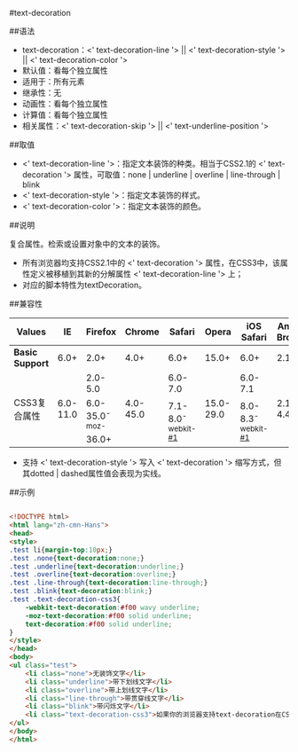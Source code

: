 #text-decoration

##语法

- text-decoration：&lt;' text-decoration-line '&gt; || &lt;' text-decoration-style '&gt; || &lt;' text-decoration-color '&gt;
- 默认值：看每个独立属性
- 适用于：所有元素
- 继承性：无
- 动画性：看每个独立属性
- 计算值：看每个独立属性
- 相关属性：&lt;' text-decoration-skip '&gt; || &lt;' text-underline-position '&gt;


##取值

- &lt;' text-decoration-line '&gt;：指定文本装饰的种类。相当于CSS2.1的 &lt;' text-decoration '&gt; 属性，可取值：none | underline | overline | line-through | blink
- &lt;' text-decoration-style '&gt;：指定文本装饰的样式。
- &lt;' text-decoration-color '&gt;：指定文本装饰的颜色。


##说明

复合属性。检索或设置对象中的文本的装饰。

- 所有浏览器均支持CSS2.1中的 &lt;' text-decoration '&gt; 属性，在CSS3中，该属性定义被移植到其新的分解属性 &lt;' text-decoration-line '&gt; 上；
- 对应的脚本特性为textDecoration。


##兼容性


<table class="compatible">
<thead>
	<tr>
		<th>Values</th>
		<th>IE</th>
		<th>Firefox</th>
		<th>Chrome</th>
		<th>Safari</th>
		<th>Opera</th>
		<th>iOS Safari</th>
		<th>Android Browser</th>
		<th>Android Chrome</th>
	</tr>
</thead>
<tbody>
	<tr>
		<td><strong>Basic Support</strong></td>
		<td class="support">6.0+</td>
		<td class="support">2.0+</td>
		<td class="support">4.0+</td>
		<td class="support">6.0+</td>
		<td class="support">15.0+</td>
		<td class="support">6.0+</td>
		<td class="support">2.1+</td>
		<td class="support">18.0+</td>
	</tr>
	<tr>
		<td rowspan="3">CSS3复合属性</td>
		<td class="unsupport" rowspan="3">6.0-11.0</td>
		<td class="unsupport">2.0-5.0</td>
		<td class="unsupport" rowspan="3">4.0-45.0</td>
		<td class="unsupport">6.0-7.0</td>
		<td class="unsupport" rowspan="3">15.0-29.0</td>
		<td class="unsupport">6.0-7.1</td>
		<td class="unsupport" rowspan="3">2.1-4.4.4</td>
		<td class="unsupport" rowspan="3">18.0-42.0</td>
	</tr>
	<tr>
		<td class="support">6.0-35.0<sup class="fix">-moz-</sup></td>
		<td class="support" rowspan="2">7.1-8.0<sup class="fix">-webkit-</sup><sup><a href="#support1">#1</a></sup></td>
		<td class="support" rowspan="2">8.0-8.3<sup class="fix">-webkit-</sup><sup><a href="#support1">#1</a></sup></td>
	</tr>
	<tr>
		<td class="support">36.0+</td>
	</tr>
</tbody>
</table>


- 支持 &lt;' text-decoration-style '&gt; 写入 &lt;' text-decoration '&gt; 缩写方式，但其dotted | dashed属性值会表现为实线。


##示例

```html

<!DOCTYPE html>
<html lang="zh-cmn-Hans">
<head>
<style>
.test li{margin-top:10px;}
.test .none{text-decoration:none;}
.test .underline{text-decoration:underline;}
.test .overline{text-decoration:overline;}
.test .line-through{text-decoration:line-through;}
.test .blink{text-decoration:blink;}
.test .text-decoration-css3{
	-webkit-text-decoration:#f00 wavy underline;
	-moz-text-decoration:#f00 solid underline;
	text-decoration:#f00 solid underline;
}
</style>
</head>
<body>
<ul class="test">
	<li class="none">无装饰文字</li>
	<li class="underline">带下划线文字</li>
	<li class="overline">带上划线文字</li>
	<li class="line-through">带贯穿线文字</li>
	<li class="blink">带闪烁文字</li>
	<li class="text-decoration-css3">如果你的浏览器支持text-decoration在CSS3下的改变，将会看到本行文字有一条红色的下划实线</li>
</ul>
</body>
</html>

```
